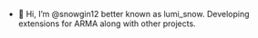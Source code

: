 - 👋 Hi, I’m @snowgin12 better known as lumi_snow. Developing extensions for ARMA along with other projects.
<!---
snowgin12/snowgin12 is a ✨ special ✨ repository because its `README.md` (this file) appears on your GitHub profile.
You can click the Preview link to take a look at your changes.
--->
